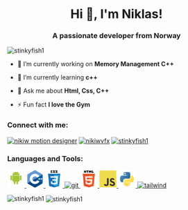 <h1 align="center">Hi 👋, I'm Niklas!</h1>
<h3 align="center">A passionate developer from Norway</h3>

<p align="left"> <img src="https://komarev.com/ghpvc/?username=stinkyfish1&label=Profile%20views&color=0e75b6&style=flat" alt="stinkyfish1" /> </p>

- 🔭 I’m currently working on **Memory Management C++**

- 🌱 I’m currently learning **c++**

- 💬 Ask me about **Html, Css, C++**

- ⚡ Fun fact **I love the Gym**

<h3 align="left">Connect with me:</h3>
<p align="left">
<a href="https://www.behance.net/nikiwbusi" target="blank"><img align="center" src="https://raw.githubusercontent.com/rahuldkjain/github-profile-readme-generator/master/src/images/icons/Social/behance.svg" alt="nikiw motion designer" height="30" width="40" /></a>
<a href="https://www.youtube.com/nikiwvfx" target="blank"><img align="center" src="https://raw.githubusercontent.com/rahuldkjain/github-profile-readme-generator/master/src/images/icons/Social/youtube.svg" alt="nikiwvfx" height="30" width="40" /></a>
<a href="https://www.leetcode.com/stinkyfish1" target="blank"><img align="center" src="https://raw.githubusercontent.com/rahuldkjain/github-profile-readme-generator/master/src/images/icons/Social/leet-code.svg" alt="stinkyfish1" height="30" width="40" /></a>
</p>

<h3 align="left">Languages and Tools:</h3>
<p align="left"> <a href="https://developer.android.com" target="_blank" rel="noreferrer"> <img src="https://raw.githubusercontent.com/devicons/devicon/master/icons/android/android-original-wordmark.svg" alt="android" width="40" height="40"/> </a> <a href="https://www.w3schools.com/cpp/" target="_blank" rel="noreferrer"> <img src="https://raw.githubusercontent.com/devicons/devicon/master/icons/cplusplus/cplusplus-original.svg" alt="cplusplus" width="40" height="40"/> </a> <a href="https://www.w3schools.com/css/" target="_blank" rel="noreferrer"> <img src="https://raw.githubusercontent.com/devicons/devicon/master/icons/css3/css3-original-wordmark.svg" alt="css3" width="40" height="40"/> </a> <a href="https://git-scm.com/" target="_blank" rel="noreferrer"> <img src="https://www.vectorlogo.zone/logos/git-scm/git-scm-icon.svg" alt="git" width="40" height="40"/> </a> <a href="https://www.w3.org/html/" target="_blank" rel="noreferrer"> <img src="https://raw.githubusercontent.com/devicons/devicon/master/icons/html5/html5-original-wordmark.svg" alt="html5" width="40" height="40"/> </a> <a href="https://developer.mozilla.org/en-US/docs/Web/JavaScript" target="_blank" rel="noreferrer"> <img src="https://raw.githubusercontent.com/devicons/devicon/master/icons/javascript/javascript-original.svg" alt="javascript" width="40" height="40"/> </a> <a href="https://www.python.org" target="_blank" rel="noreferrer"> <img src="https://raw.githubusercontent.com/devicons/devicon/master/icons/python/python-original.svg" alt="python" width="40" height="40"/> </a> <a href="https://tailwindcss.com/" target="_blank" rel="noreferrer"> <img src="https://www.vectorlogo.zone/logos/tailwindcss/tailwindcss-icon.svg" alt="tailwind" width="40" height="40"/> </a> </p>

<p><img align="left" src="https://github-readme-stats.vercel.app/api/top-langs?username=stinkyfish1&show_icons=true&locale=en&layout=compact" alt="stinkyfish1" /></p>

<p>&nbsp;<img align="center" src="https://github-readme-stats.vercel.app/api?username=stinkyfish1&show_icons=true&locale=en" alt="stinkyfish1" /></p>
